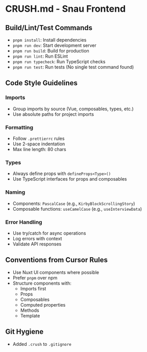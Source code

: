 # CRUSH.md - Snau Frontend

## Build/Lint/Test Commands
- `pnpm install`: Install dependencies
- `pnpm run dev`: Start development server
- `pnpm run build`: Build for production
- `pnpm run lint`: Run ESLint
- `pnpm run typecheck`: Run TypeScript checks
- `pnpm run test`: Run tests (No single test command found)

## Code Style Guidelines
### Imports
- Group imports by source (Vue, composables, types, etc.)
- Use absolute paths for project imports

### Formatting
- Follow `.prettierrc` rules
- Use 2-space indentation
- Max line length: 80 chars

### Types
- Always define props with `defineProps<Type>()`
- Use TypeScript interfaces for props and composables

### Naming
- Components: `PascalCase` (e.g., `KirbyBlockScrollingStory`)
- Composable functions: `useCamelCase` (e.g., `useInterviewData`)

### Error Handling
- Use try/catch for async operations
- Log errors with context
- Validate API responses

## Conventions from Cursor Rules
- Use Nuxt UI components where possible
- Prefer `pnpm` over npm
- Structure components with:
  - Imports first
  - Props
  - Composables
  - Computed properties
  - Methods
  - Template

## Git Hygiene
- Added `.crush` to `.gitignore`